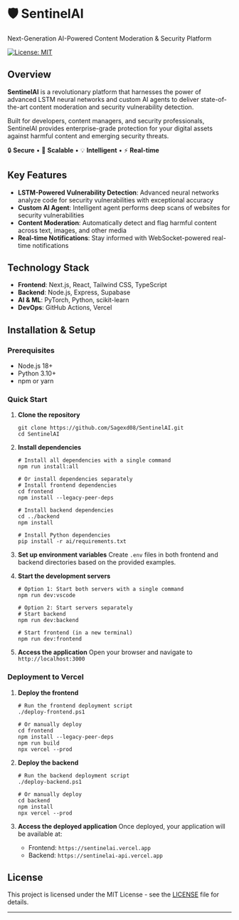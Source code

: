 # 🛡️ SentinelAI

Next-Generation AI-Powered Content Moderation & Security Platform

[![License: MIT](https://img.shields.io/badge/License-MIT-yellow.svg)](https://opensource.org/licenses/MIT)

## Overview

**SentinelAI** is a revolutionary platform that harnesses the power of advanced LSTM neural networks and custom AI agents to deliver state-of-the-art content moderation and security vulnerability detection.

Built for developers, content managers, and security professionals, SentinelAI provides enterprise-grade protection for your digital assets against harmful content and emerging security threats.

🔒 **Secure** • 🚀 **Scalable** • 💡 **Intelligent** • ⚡ **Real-time**

## Key Features

- **LSTM-Powered Vulnerability Detection**: Advanced neural networks analyze code for security vulnerabilities with exceptional accuracy
- **Custom AI Agent**: Intelligent agent performs deep scans of websites for security vulnerabilities
- **Content Moderation**: Automatically detect and flag harmful content across text, images, and other media
- **Real-time Notifications**: Stay informed with WebSocket-powered real-time notifications

## Technology Stack

- **Frontend**: Next.js, React, Tailwind CSS, TypeScript
- **Backend**: Node.js, Express, Supabase
- **AI & ML**: PyTorch, Python, scikit-learn
- **DevOps**: GitHub Actions, Vercel

## Installation & Setup

### Prerequisites

- Node.js 18+
- Python 3.10+
- npm or yarn

### Quick Start

1. **Clone the repository**
   ```
   git clone https://github.com/Sagexd08/SentinelAI.git
   cd SentinelAI
   ```

2. **Install dependencies**
   ```
   # Install all dependencies with a single command
   npm run install:all
   
   # Or install dependencies separately
   # Install frontend dependencies
   cd frontend
   npm install --legacy-peer-deps
   
   # Install backend dependencies
   cd ../backend
   npm install
   
   # Install Python dependencies
   pip install -r ai/requirements.txt
   ```

3. **Set up environment variables**
   Create `.env` files in both frontend and backend directories based on the provided examples.

4. **Start the development servers**
   ```
   # Option 1: Start both servers with a single command
   npm run dev:vscode
   
   # Option 2: Start servers separately
   # Start backend
   npm run dev:backend
   
   # Start frontend (in a new terminal)
   npm run dev:frontend
   ```

5. **Access the application**
   Open your browser and navigate to `http://localhost:3000`

### Deployment to Vercel

1. **Deploy the frontend**
   ```
   # Run the frontend deployment script
   ./deploy-frontend.ps1
   
   # Or manually deploy
   cd frontend
   npm install --legacy-peer-deps
   npm run build
   npx vercel --prod
   ```

2. **Deploy the backend**
   ```
   # Run the backend deployment script
   ./deploy-backend.ps1
   
   # Or manually deploy
   cd backend
   npm install
   npx vercel --prod
   ```

3. **Access the deployed application**
   Once deployed, your application will be available at:
   - Frontend: `https://sentinelai.vercel.app`
   - Backend: `https://sentinelai-api.vercel.app`

## License

This project is licensed under the MIT License - see the [LICENSE](LICENSE) file for details.

---


